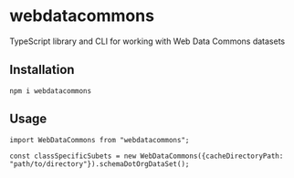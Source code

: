 # webdatacommons

TypeScript library and CLI for working with Web Data Commons datasets

## Installation

    npm i webdatacommons

## Usage

    import WebDataCommons from "webdatacommons";

    const classSpecificSubets = new WebDataCommons({cacheDirectoryPath: "path/to/directory"}).schemaDotOrgDataSet();
